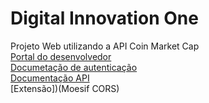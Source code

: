 # Digital Innovation One
Projeto Web utilizando a API Coin Market Cap <br>
[Portal do desenvolvedor](https://pro.coinmarketcap.com/account) <br>
[Documetação de autenticação](https://coinmarketcap.com/api/documentation/v1/#section/Authentication) <br>
[Documentação API](https://coinmarketcap.com/api/documentation/v1/#) <br>
[Extensão])(Moesif CORS)<br>
